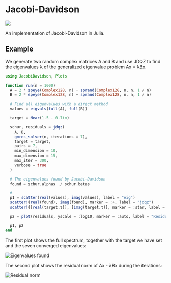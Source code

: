 # Jacobi-Davidson

[![](https://img.shields.io/badge/docs-latest-blue.svg)](https://haampie.github.io/JacobiDavidson.jl/latest)

An implementation of Jacobi-Davidson in Julia.

## Example

We generate two random complex matrices A and B and use JDQZ to find the eigenvalues λ of the generalized eigenvalue problem Ax = λBx.

```julia
using JacobiDavidson, Plots

function run(n = 1000)
  A = 2 * speye(Complex128, n) + sprand(Complex128, n, n, 1 / n)
  B = 2 * speye(Complex128, n) + sprand(Complex128, n, n, 1 / n)

  # Find all eigenvalues with a direct method
  values = eigvals(full(A), full(B))

  target = Near(1.5 - 0.7im)

  schur, residuals = jdqz(
    A, B,
    gmres_solver(n, iterations = 7),
    target = target,
    pairs = 7,
    min_dimension = 10,
    max_dimension = 15,
    max_iter = 300,
    verbose = true
  )

  # The eigenvalues found by Jacobi-Davidson
  found = schur.alphas ./ schur.betas

  # 
  p1 = scatter(real(values), imag(values), label = "eig")
  scatter!(real(found), imag(found), marker = :+, label = "jdqz")
  scatter!([real(target.τ)], [imag(target.τ)], marker = :star, label = "Target")

  p2 = plot(residuals, yscale = :log10, marker = :auto, label = "Residual norm")

  p1, p2
end
```

The first plot shows the full spectrum, together with the target we have set and the seven converged eigenvalues:

![Eigenvalues found](https://haampie.github.io/JacobiDavidson.jl/latest/found.png)

The second plot shows the residual norm of Ax - λBx during the iterations:

![Residual norm](https://haampie.github.io/JacobiDavidson.jl/latest/residualnorm.png)
